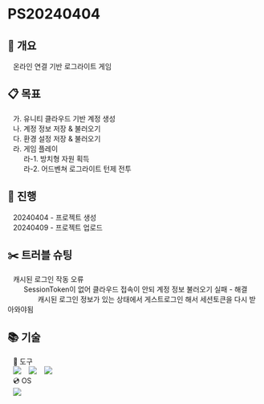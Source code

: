 # PS20240404

## :bookmark_tabs: 개요

&ensp; 온라인 연결 기반 로그라이트 게임

## :clipboard: 목표

&ensp; 가. 유니티 클라우드 기반 계정 생성  
&ensp; 나. 계정 정보 저장 & 불러오기  
&ensp; 다. 환경 설정 저장 & 불러오기  
&ensp; 라. 게임 플레이  
&ensp;&ensp;&ensp;&ensp; 라-1. 방치형 자원 획득  
&ensp;&ensp;&ensp;&ensp; 라-2. 어드벤쳐 로그라이트 턴제 전투  

## :date: 진행

&ensp; 20240404 - 프로젝트 생성  
&ensp; 20240409 - 프로젝트 업로드

##  :scissors: 트러블 슈팅

&ensp; 캐시된 로그인 작동 오류  
&ensp;&ensp;&ensp;&ensp; SessionToken이 없어 클라우드 접속이 안되 계정 정보 불러오기 실패 - 해결  
&ensp;&ensp;&ensp;&ensp;&ensp;&ensp;&ensp;&ensp; 캐시된 로그인 정보가 있는 상태에서 게스트로그인 해서 세션토큰을 다시 받아와야됨

## :books: 기술

&ensp; :hammer: 도구  
&ensp; <img src="https://img.shields.io/badge/Unity-FFFFFF?style=for-the-badge&logo=Unity&logoColor=black"> 
&ensp; <img src="https://img.shields.io/badge/visualstudio-5C2D91?style=for-the-badge&logo=visualstudio&logoColor=white"> 
&ensp; <img src="https://img.shields.io/badge/github-181717?style=for-the-badge&logo=github&logoColor=white">  
&ensp; :cd: OS  
&ensp; <img src="https://img.shields.io/badge/Windows-3776AB?style=for-the-badge&logo=Windows&logoColor=white">  
